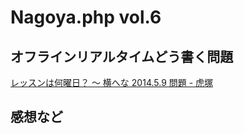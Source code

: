 # Nagoya.php vol.6

## オフラインリアルタイムどう書く問題
[レッスンは何曜日？ ～ 横へな 2014.5.9 問題 - 虎塚](http://d.hatena.ne.jp/torazuka/20140509/yhpg)

## 感想など

